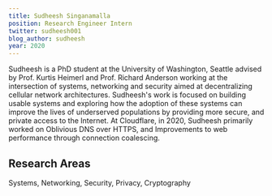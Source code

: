 ```yaml
---
title: Sudheesh Singanamalla
position: Research Engineer Intern
twitter: sudheesh001
blog_author: sudheesh
year: 2020
---
```

Sudheesh is a PhD student at the University of Washington, Seattle advised by Prof. Kurtis Heimerl and Prof. Richard Anderson working at the intersection of systems, networking and security aimed at decentralizing cellular network architectures. Sudheesh's work is focused on building usable systems and exploring how the adoption of these systems can improve the lives of underserved populations by providing more secure, and private access to the Internet. At Cloudflare, in 2020, Sudheesh primarily worked on Oblivious DNS over HTTPS, and Improvements to web performance through connection coalescing.

## Research Areas 
Systems, Networking, Security, Privacy, Cryptography
